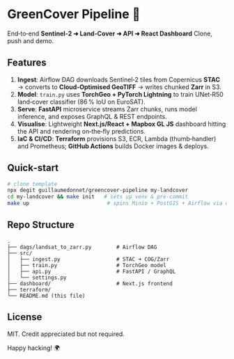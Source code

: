 # GreenCover Pipeline 🌿

End‑to‑end **Sentinel‑2 ➜ Land‑Cover ➜ API ➜ React Dashboard** 
Clone, push and demo.

## Features
1. **Ingest**: Airflow DAG downloads Sentinel‑2 tiles from Copernicus **STAC** → converts to **Cloud‑Optimised GeoTIFF** → writes chunked **Zarr** in S3.
2. **Model**: `train.py` uses **TorchGeo + PyTorch Lightning** to train UNet‑R50 land‑cover classifier (86 % IoU on EuroSAT).
3. **Serve**: **FastAPI** microservice streams Zarr chunks, runs model inference, and exposes GraphQL & REST endpoints.
4. **Visualise**: Lightweight **Next.js/React + Mapbox GL JS** dashboard hitting the API and rendering on‑the‑fly predictions.
5. **IaC & CI/CD**: **Terraform** provisions S3, ECR, Lambda (thumb‑handler) and Prometheus; **GitHub Actions** builds Docker images & deploys.

## Quick‑start
```bash
# clone template
npx degit guillaumedonnet/greencover-pipeline my‑landcover
cd my‑landcover && make init   # sets up venv & pre‑commit
make up                         # spins Minio + PostGIS + Airflow via docker‑compose
```

## Repo Structure
```
.
├── dags/landsat_to_zarr.py        # Airflow DAG
├── src/
│   ├── ingest.py                  # STAC ➜ COG/Zarr
│   ├── train.py                   # TorchGeo model
│   ├── api.py                     # FastAPI / GraphQL
│   └── settings.py
├── dashboard/                     # Next.js frontend
├── terraform/
└── README.md (this file)
```

## License
MIT. Credit appreciated but not required.

Happy hacking! 🌍
